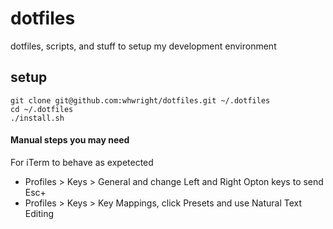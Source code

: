 # dotfiles

dotfiles, scripts, and stuff to setup my development environment

setup
-----

```
git clone git@github.com:whwright/dotfiles.git ~/.dotfiles
cd ~/.dotfiles
./install.sh
```

#### Manual steps you may need

For iTerm to behave as expetected
- Profiles > Keys > General and change Left and Right Opton keys to send Esc+
- Profiles > Keys > Key Mappings, click Presets and use Natural Text Editing

